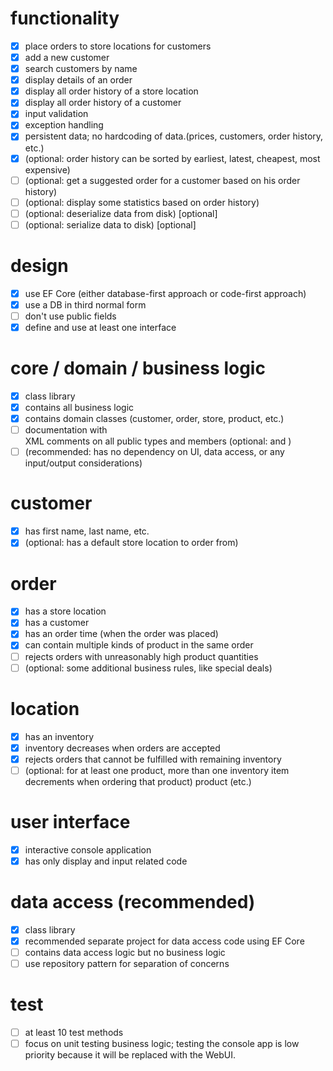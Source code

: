 # functionality

- [X] place orders to store locations for customers
- [X] add a new customer
- [X] search customers by name
- [X] display details of an order
- [X] display all order history of a store location
- [X] display all order history of a customer
- [X] input validation
- [X] exception handling
- [X] persistent data; no hardcoding of data.(prices, customers, order history, etc.)
- [X] (optional: order history can be sorted by earliest, latest, cheapest, most expensive)
- [ ] (optional: get a suggested order for a customer based on his order history)
- [ ] (optional: display some statistics based on order history)
- [ ] (optional: deserialize data from disk) [optional]
- [ ] (optional: serialize data to disk) [optional]

# design

- [X] use EF Core (either database-first approach or code-first approach)
- [X] use a DB in third normal form
- [ ] don't use public fields
- [X] define and use at least one interface

# core / domain / business logic

- [X] class library
- [X] contains all business logic
- [X] contains domain classes (customer, order, store, product, etc.)
- [ ] documentation with <summary> XML comments on all public types and members (optional: <params> and <return>)
- [ ] (recommended: has no dependency on UI, data access, or any input/output considerations)

# customer

- [X] has first name, last name, etc.
- [X] (optional: has a default store location to order from)

# order

- [X] has a store location
- [X] has a customer
- [X] has an order time (when the order was placed)
- [X] can contain multiple kinds of product in the same order
- [ ] rejects orders with unreasonably high product quantities
- [ ] (optional: some additional business rules, like special deals)

# location

- [X] has an inventory
- [X] inventory decreases when orders are accepted
- [X] rejects orders that cannot be fulfilled with remaining inventory
- [ ] (optional: for at least one product, more than one inventory item decrements when ordering that product) product (etc.)

# user interface

- [X] interactive console application
- [X] has only display and input related code

# data access (recommended)

- [X] class library
- [X] recommended separate project for data access code using EF Core
- [ ] contains data access logic but no business logic
- [ ] use repository pattern for separation of concerns

# test

- [ ] at least 10 test methods
- [ ] focus on unit testing business logic; testing the console app is low priority because it will be replaced with the WebUI.
